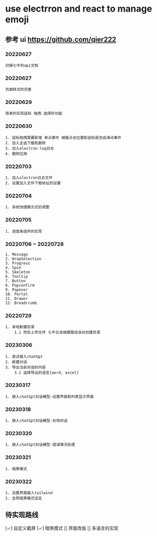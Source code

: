# use electrron and react to manage emoji

## 参考 ui https://github.com/qier222

### 20220627

```
对接七牛的api文档
```

### 20220627

```
页面样式的完善
```

### 20220629

```
简单的实现鼠标 拖拽 选择的功能
```

### 20220630

```
1. 鼠标拖拽需要新增 单点事件 根据点击位置和鼠标是否由滑动事件 
2. 加入全选下载和删除
3. 加入electron-log日志
4. 删除应用
```


### 20220703

```
1. 加入electron日志文件
2. 设置加入文件下载地址的设置
```

### 20220704

```
1. 系统快捷键方式的调整
```

### 20220705

```
1. 进度条组件的实现
```

### 20220706 ~ 20220728

```
1. Message
2. WrapSelection
3. Progress
4. Spin
5. Skeleton
6. Tooltip
7. Button
8. Popconfirm
9. Popover
10. Portal
11. Drawer
12. Breadcrumb
```

### 20220729

```
1. 本地新建目录
    1.1 然后上传文件 七牛云会根据路径自动创建目录
```


### 20230306
```
1. 尝试接入chatGpt
2. 新建对话
3. 导出当前对话的内容
    3.1 选择导出的语言[word, excel]
```

### 20230317
```
1. 接入chatGpt对话模型-设置界面和列表显示界面
```

### 20230318
```
1. 接入chatGpt对话模型-右侧对话
```

### 20230320
```
1. 接入chatGpt对话模型-错误情况处理
```

### 20230321
```
1. 暗黑模式
```

### 20230322
```
1. 设置界面接入tailwind
2. 全局暗黑模式设定
```

## 待实现路线
[✓] 自定义截屏
[✓] 暗黑模式
[] 界面改版
[] 多语言的实现
